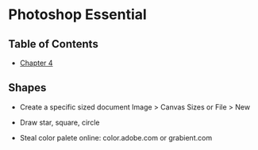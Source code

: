 # Photoshop Essential

## Table of Contents

- [Chapter 4](#shapes)

## Shapes <a name = "shape"></a>

- Create a specific sized document
Image > Canvas Sizes
or
File > New

- Draw star, square, circle

- Steal color palete online: color.adobe.com or grabient.com